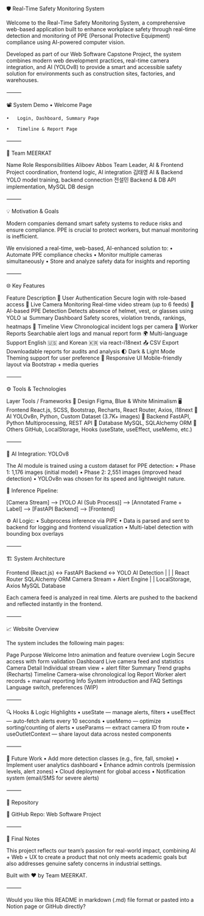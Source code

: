
🛡️ Real-Time Safety Monitoring System

Welcome to the Real-Time Safety Monitoring System, a comprehensive web-based application built to enhance workplace safety through real-time detection and monitoring of PPE (Personal Protective Equipment) compliance using AI-powered computer vision.

Developed as part of our Web Software Capstone Project, the system combines modern web development practices, real-time camera integration, and AI (YOLOv8) to provide a smart and accessible safety solution for environments such as construction sites, factories, and warehouses.

⸻

📽️ System Demo
	•	Welcome Page

	•	Login, Dashboard, Summary Page

	•	Timeline & Report Page


⸻

👥 Team MEERKAT

Name	Role	Responsibilities
Aliboev Abbos	Team Leader, AI & Frontend	Project coordination, frontend logic, AI integration
김태영	AI & Backend	YOLO model training, backend connection
전설민	Backend & DB	API implementation, MySQL DB design


⸻

💡 Motivation & Goals

Modern companies demand smart safety systems to reduce risks and ensure compliance. PPE is crucial to protect workers, but manual monitoring is inefficient.

We envisioned a real-time, web-based, AI-enhanced solution to:
	•	Automate PPE compliance checks
	•	Monitor multiple cameras simultaneously
	•	Store and analyze safety data for insights and reporting

⸻

🌐 Key Features

Feature	Description
🔐 User Authentication	Secure login with role-based access
📸 Live Camera Monitoring	Real-time video stream (up to 6 feeds)
🚨 AI-based PPE Detection	Detects absence of helmet, vest, or glasses using YOLO
📊 Summary Dashboard	Safety scores, violation trends, rankings, heatmaps
📆 Timeline View	Chronological incident logs per camera
📁 Worker Reports	Searchable alert logs and manual report form
🌍 Multi-language Support	English 🇺🇸 and Korean 🇰🇷 via react-i18next
📤 CSV Export	Downloadable reports for audits and analysis
🌓 Dark & Light Mode	Theming support for user preference
📱 Responsive UI	Mobile-friendly layout via Bootstrap + media queries


⸻

⚙️ Tools & Technologies

Layer	Tools / Frameworks
🎨 Design	Figma, Blue & White Minimalism
🖥️ Frontend	React.js, SCSS, Bootstrap, Recharts, React Router, Axios, i18next
🧠 AI	YOLOv8n, Python, Custom Dataset (3.7K+ images)
🔧 Backend	FastAPI, Python Multiprocessing, REST API
💾 Database	MySQL, SQLAlchemy ORM
🔗 Others	GitHub, LocalStorage, Hooks (useState, useEffect, useMemo, etc.)


⸻

🧠 AI Integration: YOLOv8

The AI module is trained using a custom dataset for PPE detection:
	•	Phase 1: 1,176 images (initial model)
	•	Phase 2: 2,551 images (improved head detection)
	•	YOLOv8n was chosen for its speed and lightweight nature.

🧪 Inference Pipeline:

[Camera Stream] --> [YOLO AI (Sub Process)] --> [Annotated Frame + Label] --> [FastAPI Backend] --> [Frontend]

⚙️ AI Logic:
	•	Subprocess inference via PIPE
	•	Data is parsed and sent to backend for logging and frontend visualization
	•	Multi-label detection with bounding box overlays

⸻

🏗️ System Architecture

Frontend (React.js)     <->    FastAPI Backend    <->    YOLO AI Detection
     |                                 |                     |
  React Router                  SQLAlchemy ORM         Camera Stream + Alert Engine
     |                                 |
LocalStorage, Axios             MySQL Database

Each camera feed is analyzed in real time. Alerts are pushed to the backend and reflected instantly in the frontend.

⸻

📈 Website Overview

The system includes the following main pages:

Page	Purpose
Welcome	Intro animation and feature overview
Login	Secure access with form validation
Dashboard	Live camera feed and statistics
Camera Detail	Individual stream view + alert filter
Summary	Trend graphs (Recharts)
Timeline	Camera-wise chronological log
Report	Worker alert records + manual reporting
Info	System introduction and FAQ
Settings	Language switch, preferences (WIP)


⸻

🔍 Hooks & Logic Highlights
	•	useState — manage alerts, filters
	•	useEffect — auto-fetch alerts every 10 seconds
	•	useMemo — optimize sorting/counting of alerts
	•	useParams — extract camera ID from route
	•	useOutletContext — share layout data across nested components

⸻

🚀 Future Work
	•	Add more detection classes (e.g., fire, fall, smoke)
	•	Implement user analytics dashboard
	•	Enhance admin controls (permission levels, alert zones)
	•	Cloud deployment for global access
	•	Notification system (email/SMS for severe alerts)

⸻

🔗 Repository

📁 GitHub Repo: Web Software Project

⸻

📣 Final Notes

This project reflects our team’s passion for real-world impact, combining AI + Web + UX to create a product that not only meets academic goals but also addresses genuine safety concerns in industrial settings.

Built with ❤️ by Team MEERKAT.

⸻

Would you like this README in markdown (.md) file format or pasted into a Notion page or GitHub directly?
